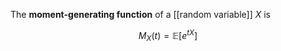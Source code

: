 The **moment-generating function** of a [[random variable]] $X$ is 

$$
M_X(t) = \mathbb{E}\left[ e^{tX} \right]
$$